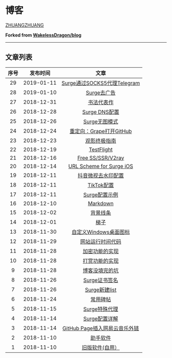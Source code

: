 # 博客

[ZHUANGZHUANG](http://zhuangzhuang.cf)

**Forked from [WakelessDragon/blog](https://github.com/WakelessDragon/blog)**

---

## 文章列表

| 序号 |  发布时间  |                             文章                             |
| :--: | :--------: | :----------------------------------------------------------: |
|  29  | 2019-01-11 | [Surge通过SOCKS5代理Telegram](http://zhuangzhuang.cf/2019-01-11/surgesocks5/) |
|  28  | 2019-01-10 |     [Surge去广告](http://zhuangzhuang.cf/2019-01-10/ad/)     |
|  27  | 2018-12-31 |    [书法代表作](http://zhuangzhuang.cf/2018-12-31/shufa/)    |
|  26  | 2018-12-28 |   [Surge DNS配置](http://zhuangzhuang.cf/2018-12-28/dns/)    |
|  25  | 2018-12-26 | [Surge无图模式](http://zhuangzhuang.cf/2018-12-26/noimage/)  |
|  24  | 2018-12-24 | [重定向：Grape打开GitHub](http://zhuangzhuang.cf/2018-12-24/grape/) |
|  23  | 2018-12-23 |   [观影终极指南](http://zhuangzhuang.cf/2018-12-23/movie/)   |
|  22  | 2018-12-19 | [TestFlight](http://zhuangzhuang.cf/2018-12-19/testflight/)  |
|  21  | 2018-12-16 | [Free SS/SSR/V2ray](http://zhuangzhuang.cf/2018-12-16/free/) |
|  20  | 2018-12-14 | [URL Scheme for Surge iOS](http://zhuangzhuang.cf/2018-12-14/surgeurl/) |
|  19  | 2018-12-11 | [抖音微视去水印配置](http://zhuangzhuang.cf/2018-12-11/watermark/) |
|  18  | 2018-12-11 |   [TikTok配置](http://zhuangzhuang.cf/2018-12-11/tiktok/)    |
|  17  | 2018-12-11 | [Surge配置示例](http://zhuangzhuang.cf/2018-12-11/example/)  |
|  16  | 2018-12-10 |   [Markdown](http://zhuangzhuang.cf/2018-12-10/markdown/)    |
|  15  | 2018-12-02 |      [背景线条](http://zhuangzhuang.cf/2018-12-02/bg/)       |
|  14  | 2018-12-01 |       [梯子](http://zhuangzhuang.cf/2018-12-01/tizi/)        |
|  13  | 2018-11-30 | [自定义Windows桌面图标](http://zhuangzhuang.cf/2018-11-30/ico/) |
|  12  | 2018-11-29 | [网站运行时间代码](http://zhuangzhuang.cf/2018-11-29/time/)  |
|  11  | 2018-11-28 |  [加密功能的实现](http://zhuangzhuang.cf/2018-11-28/jiami/)  |
|  10  | 2018-11-28 | [打赏功能的实现](http://zhuangzhuang.cf/2018-11-28/dashang/) |
|  9   | 2018-11-28 |  [博客没填完的坑](http://zhuangzhuang.cf/2018-11-28/blog/)   |
|  8   | 2018-11-26 | [Surge证书签名](http://zhuangzhuang.cf/2018-11-26/qianming/) |
|  7   | 2018-11-26 |   [Surge新建list](http://zhuangzhuang.cf/2018-11-26/list/)   |
|  6   | 2018-11-24 |    [常用碑帖](http://zhuangzhuang.cf/2018-11-24/beitie/)     |
|  5   | 2018-11-15 | [Surge特殊代理](http://zhuangzhuang.cf/2018-11-15/special/)  |
|  4   | 2018-11-14 |  [Surge配置详解](http://zhuangzhuang.cf/2018-11-14/surge/)   |
|  3   | 2018-11-14 | [GitHub Page插入网易云音乐外链](http://zhuangzhuang.cf/2018-11-14/iframe/) |
|  2   | 2018-11-10 |    [助手软件](http://zhuangzhuang.cf/2018-09-10/zhushou/)    |
|  1   | 2018-11-10 | [旧版软件(自用）](http://zhuangzhuang.cf/2018-09-10/guoqu/)  |

